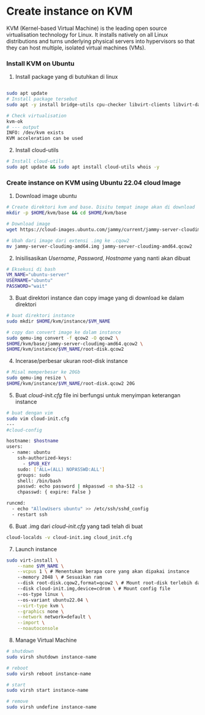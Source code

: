 # Create instance on KVM

KVM (Kernel-based Virtual Machine) is the leading open source virtualisation technology for Linux. It installs natively on all Linux distributions and turns underlying physical servers into hypervisors so that they can host multiple, isolated virtual machines (VMs).

### Install KVM on Ubuntu
1. Install package yang di butuhkan di linux
```bash

sudo apt update
# Install package tersebut
sudo apt -y install bridge-utils cpu-checker libvirt-clients libvirt-daemon qemu qemu-kvm

# Check virtualisation
kvm-ok 
# --- output
INFO: /dev/kvm exists
KVM acceleration can be used
```

2. Install cloud-utils
```bash
# Install cloud-utils
sudo apt update && sudo apt install cloud-utils whois -y
```

### Create instance on KVM using Ubuntu 22.04 cloud Image

1. Download image ubuntu 
```bash
# Create direktori kvm and base. Disitu tempat image akan di download
mkdir -p $HOME/kvm/base && cd $HOME/kvm/base

# Download image 
wget https://cloud-images.ubuntu.com/jammy/current/jammy-server-cloudimg-amd64.img

# Ubah dari image dari extensi .img ke .cqow2
mv jammy-server-cloudimg-amd64.img jammy-server-cloudimg-amd64.qcow2

```
2. Inisilisasikan _Username_, _Password_, _Hostname_ yang nanti akan dibuat 
```bash
# Eksekusi di bash
VM_NAME="ubuntu-server"
USERNAME="ubuntu"
PASSWORD="wait"
```

3. Buat direktori instance dan copy image yang di download ke dalam direktori
```bash
# buat direktori instance
sudo mkdir $HOME/kvm/instance/$VM_NAME

# copy dan convert image ke dalam instance
sudo qemu-img convert -f qcow2 -O qcow2 \
$HOME/kvm/base/jammy-server-cloudimg-amd64.qcow2 \
$HOME/kvm/instance/$VM_NAME/root-disk.qcow2 

```

4. Incerase/perbesar ukuran root-disk instance
```bash
# Misal memperbesar ke 20Gb
sudo qemu-img resize \
$HOME/kvm/instance/$VM_NAME/root-disk.qcow2 20G
```

5. Buat _cloud-init.cfg_ file ini berfungsi untuk menyimpan keterangan instance
```bash
# buat dengan vim
sudo vim cloud-init.cfg
---
#cloud-config

hostname: $hostname
users:
  - name: ubuntu
    ssh-authorized-keys:
      - $PUB_KEY
    sudo: ['ALL=(ALL) NOPASSWD:ALL']
    groups: sudo
    shell: /bin/bash
    passwd: echo password | mkpasswd -m sha-512 -s
    chpasswd: { expire: False }

runcmd:
  - echo "AllowUsers ubuntu" >> /etc/ssh/sshd_config
  - restart ssh

```

6. Buat .img dari _cloud-init.cfg_ yang tadi telah di buat 
```bash
cloud-localds -v cloud-init.img cloud_init.cfg
```

7. Launch instance
```bash
sudo virt-install \
    --name $VM_NAME \
    --vcpus 1 \ # Menentukan berapa core yang akan dipakai instance
    --memory 2048 \ # Sesuaikan ram
    --disk root-disk.cqow2,format=qcow2 \ # Mount root-disk terlebih dahulu
    --disk cloud-init.img,device=cdrom \ # Mount config file
    --os-type linux \ 
    --os-variant ubuntu22.04 \
    --virt-type kvm \
    --graphics none \
    --network network=default \
    --import \
    --noautoconsole
```

8. Manage Virtual Machine
```bash
# shutdown
sudo virsh shutdown instance-name

# reboot
sudo virsh reboot instance-name

# start
sudo virsh start instance-name

# remove
sudo virsh undefine instance-name
```